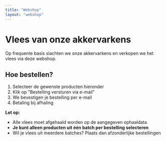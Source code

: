 ```yaml
---
title: "Webshop"
layout: "webshop"
---
```


# Vlees van onze akkervarkens

Op frequente basis slachten we onze akkervarkens en verkopen we het vlees via deze webshop.

## Hoe bestellen?

1. Selecteer de gewenste producten hieronder
2. Klik op "Bestelling versturen via e-mail"
3. We bevestigen je bestelling per e-mail
4. Betaling bij afhaling

**Let op:**

- Alle vlees moet afgehaald worden op de aangegeven ophaaldata
- **Je kunt alleen producten uit één batch per bestelling selecteren**
- Wil je vlees uit meerdere batches? Plaats dan afzonderlijke bestellingen

